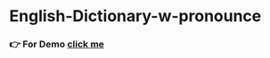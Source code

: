 # English-Dictionary-w-pronounce

### 👉 For Demo [click me](https://nazir-hussain.github.io/English-Dictionary-w-pronounce/)
